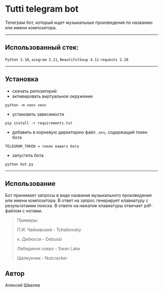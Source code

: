 Tutti telegram bot
=====
Телеграм бот, который ищет музыкальные произведения по названию или 
имени композитора.
_____

Использованный стек:
-----
`Python 3.10`, `aiogram 2.21`, `BeautifulSoup 4.11` `requests 2.28`
_____
Установка
-----
- скачать репозиторий
- активировать виртуальное окружение
```commandline
python -m venv venv
```
- установить зависимости
```commandline
pip install -r requirements.txt
```
- добавить в корневую директорию файл `.env`, содержащий токен бота
```
TELEGRAM_TOKEN = токен вашего бота
```
- запустить бота 
```commandline
python bot.py
```
_____
Использование
-----
Бот принимает запросы в виде названия музыкального произведения или 
имени композитора. В ответ на запрос генерирует клавиатуру с результатаими
поиска. В ответк на нажатие клавиатуры отвечает pdf-файлом с нотами.

>Примеры:
> 
>П.И. Чайковский - Tchaikovsky
> 
>к. Дебюсси - Debussi
> 
>Лебединое озеро - Swan Lake
> 
>Щелкунчик - Nutcracker

Автор
-----
Алексей Швалев
